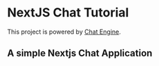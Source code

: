 # NextJS Chat Tutorial


This project is powered by [Chat Engine](https://chatengine.io).

## A simple Nextjs Chat Application



